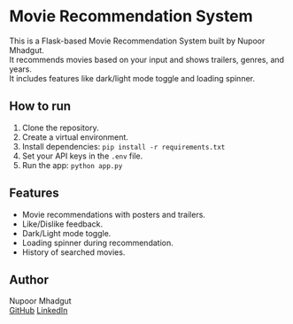 # Movie Recommendation System

This is a Flask-based Movie Recommendation System built by Nupoor Mhadgut.  
It recommends movies based on your input and shows trailers, genres, and years.  
It includes features like dark/light mode toggle and loading spinner.

## How to run

1. Clone the repository.
2. Create a virtual environment.
3. Install dependencies: `pip install -r requirements.txt`
4. Set your API keys in the `.env` file.
5. Run the app: `python app.py`

## Features

- Movie recommendations with posters and trailers.
- Like/Dislike feedback.
- Dark/Light mode toggle.
- Loading spinner during recommendation.
- History of searched movies.

## Author

Nupoor Mhadgut  
[GitHub](https://github.com/Nupoor-Satish-Mhadgut)
[LinkedIn](https://www.linkedin.com/in/nupoor-mhadgut-65102b2a8/)

